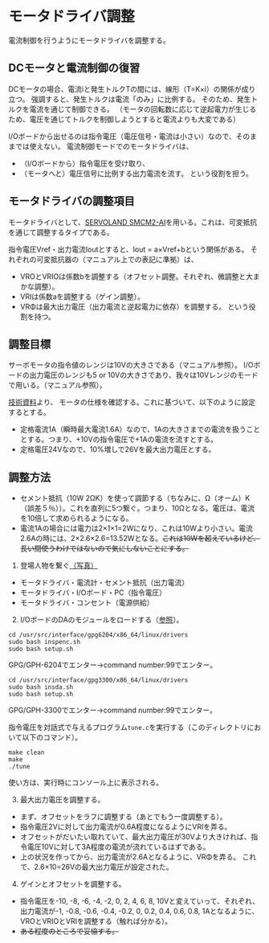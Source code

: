 # モータドライバ調整

電流制御を行うようにモータドライバを調整する。

## DCモータと電流制御の復習
DCモータの場合、電流iと発生トルクTの間には、線形（T=K×i）の関係が成り立つ。
強調すると、発生トルクは電流「のみ」に比例する。
そのため、発生トルクを電流を通じて制御できる。
（モータの回転数に応じて逆起電力が生じるため、電圧を通じてトルクを制御しようとすると電流よりも大変である）

I/Oボードから出せるのは指令電圧（電圧信号・電流は小さい）なので、そのままでは使えない。
電流制御モードでのモータドライバは、
* （I/Oボードから）指令電圧を受け取り、
* （モータへと）電圧信号に比例する出力電流を流す。
という役割を担う。


## モータドライバの調整項目

モータドライバとして、[SERVOLAND SMCM2-AI](http://www.servoland.co.jp/products/price.html#SMC)を用いる。これは、可変抵抗を通じて調整するタイプである。

指令電圧Vref・出力電流Ioutとすると、Iout = a×Vref+bという関係がある。
それぞれの可変抵抗器の（マニュアル上での表記に準拠）は、
* VROとVRIOは係数bを調整する（オフセット調整。それぞれ、微調整と大まかな調整）。
* VRIは係数aを調整する（ゲイン調整）。
* VRΦは最大出力電圧（出力電流と逆起電力に依存）を調整する。
という役割を持つ。


## 調整目標

サーボモータの指令値のレンジは10Vの大きさである（マニュアル参照）。
I/Oボードの出力電圧のレンジも5 or 10Vの大きさであり、我々は10Vレンジのモードで用いる。（マニュアル参照）。

[技術資料](https://www.hds.co.jp/products/dl_technicaldocument/index.html#rotary-rh-001)より、
モータの仕様を確認する。これに基づいて、以下のように設定するとする。
* 定格電流1A（瞬時最大電流1.6A）なので、1Aの大きさまでの電流を扱うこととする。つまり、+10Vの指令電圧で+1Aの電流を流すとする。
* 定格電圧24Vなので、10%増しで26Vを最大出力電圧とする。


## 調整方法
* セメント抵抗（10W 2ΩK）を使って調節する（ちなみに、Ω（オーム）K（誤差５％））。これを直列に5つ繋ぐ。つまり、10Ωとなる。電圧は、電流を10倍して求められるようになる。
* 電流1Aの場合には電力は2×1×1=2Wになり、これは10Wより小さい。電流2.6Aの時には、2×2.6×2.6=13.52Wとなる。~~これは10Wを超えているけど、長い間使うわけではないので気にしないことにする。~~

1. 登場人物を繋ぐ[（写真）](https://github.com/numahha/motor_control/blob/master/2_tuning_motor_driver/IMG_20200403_175516.jpg)
* モータドライバ・電流計・セメント抵抗（出力電流）
* モータドライバ・I/Oボード・PC（指令電圧）
* モータドライバ・コンセント（電源供給）


2. I/OボードのDAのモジュールをロードする（[参照](https://github.com/numahha/interface_ubuntu18/tree/master/a_test_interface)）。
```
cd /usr/src/interface/gpg6204/x86_64/linux/drivers
sudo bash inspenc.sh
sudo bash setup.sh
```
GPG/GPH-6204でエンター→command number:99でエンター。
```
cd /usr/src/interface/gpg3300/x86_64/linux/drivers
sudo bash insda.sh
sudo bash setup.sh
```
GPG/GPH-3300でエンター→command number:99でエンター。

指令電圧を対話式で与えるプログラム`tune.c`を実行する（このディレクトリにおいて以下のコマンド）。
```
make clean
make
./tune
```
使い方は、実行時にコンソール上に表示される。


3. 最大出力電圧を調整する。
* まず、オフセットをラフに調整する（あとでもう一度調整する）。
* 指令電圧2Vに対して出力電流が0.6A程度になるようにVRIを弄る。
* オフセットがだいたい取れていて、最大出力電圧が30Vより大きければ、指令電圧10Vに対して3A程度の電流が流れているはずである。
* 上の状況を作ってから、出力電流が2.6Aとなるように、VRΦを弄る。
これで、2.6×10=26Vの最大出力電圧が設定された。


4. ゲインとオフセットを調整する。
* 指令電圧を-10, -8, -6, -4, -2, 0, 2, 4, 6, 8, 10Vと変えていって、それぞれ、出力電流が-1, -0.8, -0.6, -0.4, -0.2, 0, 0.2, 0.4, 0.6, 0.8, 1Aとなるように、VROとVRIOとVRIを調整する（触れば分かる）。
* ~~ある程度のところで妥協する。~~
